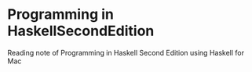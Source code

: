 # Programming in HaskellSecondEdition
Reading note of Programming in Haskell Second Edition using Haskell for Mac
